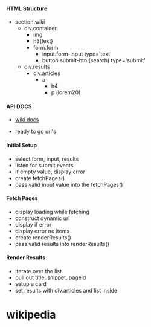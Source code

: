 #### HTML Structure

- section.wiki
  - div.container
    - img
    - h3(text)
    - form.form
      - input.form-input type='text'
      - button.submit-btn (search) type='submit'
  - div.results
    - div.articles
      - a
        - h4
        - p (lorem20)

#### API DOCS

- [wiki docs](https://www.mediawiki.org/wiki/API:Main_page)

- ready to go url's

#### Initial Setup

- select form, input, results
- listen for submit events
- if empty value, display error
- create fetchPages()
- pass valid input value into the fetchPages()

#### Fetch Pages

- display loading while fetching
- construct dynamic url
- display if error
- display error no items
- create renderResults()
- pass valid results into renderResults()

#### Render Results

- iterate over the list
- pull out title, snippet, pageid
- setup a card
- set results with div.articles and list inside
# wikipedia
